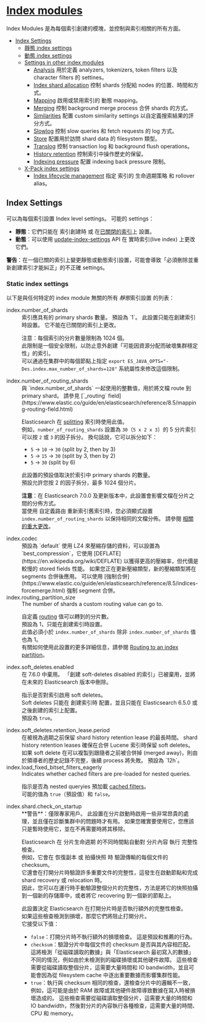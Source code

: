 # [Index modules](https://www.elastic.co/guide/en/elasticsearch/reference/8.5/index-modules.html)

Index Modules 是為每個索引創建的模塊，並控制與索引相關的所有方面。

* [Index Settings](#index-settings)
  * [靜態 index settings](#static-index-settings)
  * [動態 index settings](https://www.elastic.co/guide/en/elasticsearch/reference/8.5/index-modules.html#dynamic-index-settings)
  * [Settings in other index modules](https://www.elastic.co/guide/en/elasticsearch/reference/8.6/index-modules.html#_settings_in_other_index_modules)
    * [Analysis](https://www.elastic.co/guide/en/elasticsearch/reference/8.6/analysis.html) 用於定義 analyzers, tokenizers, token filters 以及 character filters 的 settines。
    * [Index shard allocation](https://www.elastic.co/guide/en/elasticsearch/reference/8.6/index-modules-allocation.html) 控制 shards 分配給 nodes 的位置、時間和方式。
    * [Mapping](https://www.elastic.co/guide/en/elasticsearch/reference/8.6/index-modules-mapper.html) 啟用或禁用索引的 動態 mapping。
    * [Merging](https://www.elastic.co/guide/en/elasticsearch/reference/8.6/index-modules-merge.html) 控制 background merge process 合併 shards 的方式。
    * [Similarities](https://www.elastic.co/guide/en/elasticsearch/reference/8.6/index-modules-similarity.html) 配置 custom similarity settings 以自定義搜索結果的評分方式。
    * [Slowlog](https://www.elastic.co/guide/en/elasticsearch/reference/8.6/index-modules-slowlog.html) 控制 slow queries 和 fetch requests 的 log 方式。
    * [Store](https://www.elastic.co/guide/en/elasticsearch/reference/8.6/index-modules-store.html) 配置用於訪問 shard data 的 filesystem 類型。
    * [Translog](https://www.elastic.co/guide/en/elasticsearch/reference/8.6/index-modules-translog.html) 控制 transaction log 和 background flush operations。
    * [History retention](https://www.elastic.co/guide/en/elasticsearch/reference/8.6/index-modules-history-retention.html) 控制索引中操作歷史的保留。
    * [Indexing pressure](https://www.elastic.co/guide/en/elasticsearch/reference/8.6/index-modules-indexing-pressure.html) 配置 indexing back pressure 限制。
  * [X-Pack index settings](https://www.elastic.co/guide/en/elasticsearch/reference/8.6/index-modules.html#x-pack-index-settings)
    * [Index lifecycle management](https://www.elastic.co/guide/en/elasticsearch/reference/8.6/ilm-settings.html) 指定 索引的 生命週期策略 和 rollover alias。

## Index Settings

可以為每個索引設置 Index level settings。 可能的 settings：

* **靜態**：它們只能在 索引創建時 或 在[已關閉的索引](https://www.elastic.co/guide/en/elasticsearch/reference/8.5/indices-open-close.html)上 設置。
* **動態**：可以使用 [update-index-settings](https://www.elastic.co/guide/en/elasticsearch/reference/8.5/indices-update-settings.html) API 在 實時索引(live index) 上更改它們。

**警告**：在一個已關的索引上變更靜態或動態索引設置，可能會導致「必須刪除並重新創建索引才能糾正」的不正確 settings。

### Static index settings

以下是與任何特定的 index module 無關的所有 *靜態*索引設置 的列表：

<dl>
<dt>index.number_of_shards</dt>
<dd>
索引應具有的 primary shards 數量。 預設為 `1`。  
此設置只能在創建索引時設置。 它不能在已關閉的索引上更改。

注意：每個索引的分片數量限制為 1024 個。  
此限制是一個安全限制，以防止意外創建「可能因資源分配而破壞集群穩定性」的索引。  
可以通過在集群中的每個節點上指定 `export ES_JAVA_OPTS="-Des.index.max_number_of_shards=128"` 系統屬性來修改這個限制。
</dd>
<dt>index.number_of_routing_shards</dt>
<dd>
與 `index.number_of_shards` 一起使用的整數值，用於將文檔 route 到 primary shard。 請參見 [`_routing` field](https://www.elastic.co/guide/en/elasticsearch/reference/8.5/mapping-routing-field.html)

Elasticsearch 在 [splitting](https://www.elastic.co/guide/en/elasticsearch/reference/8.5/indices-split-index.html) 索引時使用此值。  
例如，`number_of_routing_shards` 設置為 `30`（`5 x 2 x 3`）的 5 分片索引可以按 `2` 或 `3` 的因子拆分。
換句話說，它可以拆分如下：

* `5` → `10` → `30` (split by 2, then by 3)
* `5` → `15` → `30` (split by 3, then by 2)
* `5` → `30` (split by 6)

此設置的預設值取決於索引中 primary shards 的數量。  
預設允許您按 2 的因子拆分，最多 1024 個分片。

**注意**：在 Elasticsearch 7.0.0 及更新版本中，此設置會影響文檔在分片之間的分佈方式。  
當使用 自定義路由 重新索引舊索引時，您必須顯式設置 `index.number_of_routing_shards` 以保持相同的文檔分佈。 請參閱 [相關的重大更改](https://www.elastic.co/guide/en/elasticsearch/reference/7.0/breaking-changes-7.0.html#_document_distribution_changes)。
</dd>

<dt>index.codec</dt>
<dd>
預設為 `default` 使用 LZ4 來壓縮存儲的資料，可以設置為 `best_compression`，它使用 [DEFLATE](https://en.wikipedia.org/wiki/DEFLATE) 以獲得更高的壓縮率，但代價是較慢的 stored fields 性能。
如果您正在更新壓縮類型，新的壓縮類型將在 segments 合併後應用。
可以使用 [強制合併](https://www.elastic.co/guide/en/elasticsearch/reference/8.5/indices-forcemerge.html) 強制 segment 合併。
</dd>

<dt>index.routing_partition_size</dt>
<dd>
The number of shards a custom routing value can go to. 

自定義 [routing](https://www.elastic.co/guide/en/elasticsearch/reference/8.5/mapping-routing-field.html) 值可以轉到的分片數。  
預設為 1，只能在創建索引時設置。  
此值必須小於 `index.number_of_shards` 除非 `index.number_of_shards` 值也為 1。  
有關如何使用此設置的更多詳細信息，請參閱 [Routing to an index partition](https://www.elastic.co/guide/en/elasticsearch/reference/8.5/mapping-routing-field.html#routing-index-partition)。
</dd>

<dt>index.soft_deletes.enabled</dt>
<dd>
在 7.6.0 中棄用。 「創建 soft-deletes disabled 的索引」已被棄用，並將在未來的 Elasticsearch 版本中刪除。

指示是否對索引啟用 soft deletes。  
Soft deletes 只能在 創建索引時 配置，並且只能在 Elasticsearch 6.5.0 或之後創建的索引上配置。  
預設為 `true`。
</dd>

<dt>index.soft_deletes.retention_lease.period</dt>
<dd>
在被視為過期之前保留 shard history retention lease 的最長時間。  
shard history retention leases 確保在合併 Lucene 索引時保留 soft deletes。  
如果 soft delete 在可以複製到跟隨者之前被合併掉 (merged away)，則由於領導者的歷史記錄不完整，後續 process 將失敗。  
預設為 `12h`。
</dd>

<dt>index.load_fixed_bitset_filters_eagerly</dt>
<dd>
Indicates whether cached filters are pre-loaded for nested queries.

指示是否為 nested queryies 預加載 [cached filters](https://www.elastic.co/guide/en/elasticsearch/reference/8.5/query-filter-context.html)。  
可能的值為 `true`（預設值）和 `false`。
</dd>

<dt>index.shard.check_on_startup</dt>
<dd>
**警告**：僅限專家用戶。  
此設置在分片啟動時啟用一些非常昂貴的處理，並且僅在診斷集群中的問題時才有用。  
如果您確實要使用它，您應該只是暫時使用它，並在不再需要時將其移除。

Elasticsearch 在 分片生命週期 的不同時間點自動對 分片內容 執行 完整性檢查。  
例如，它會在 恢復副本 或 拍攝快照 時 驗證傳輸的每個文件的 checksum。  
它還會在打開分片時驗證許多重要文件的完整性，這發生在啟動節點和完成 shard recovery 或 relocation 時。  
因此，您可以在運行時手動驗證整個分片的完整性，方法是將它的快照拍攝到一個新的存儲庫中，或者將它 recovering 到一個新的節點上。

此設置決定 Elasticsearch 在打開分片時是否執行額外的完整性檢查。  
如果這些檢查檢測到損壞，那麼它們將阻止打開分片。  
它接受以下值：

* `false`：打開分片時不執行額外的損壞檢查。 這是預設和推薦的行為。
* `checksum`：驗證分片中每個文件的 checksum 是否與其內容相匹配。 這將檢測「從磁碟讀取的數據」與「Elasticsearch 最初寫入的數據」不同的情況，例如由於未檢測到的磁碟損壞或其他硬件故障。 這些檢查需要從磁碟讀取整個分片，這需要大量時間和 IO bandwidth，並且可能會因為從 filesystem cache 中逐出重要數據而影響集群性能。
* `true`：執行與 checksum 相同的檢查，還檢查分片中的邏輯不一致，例如，這可能是由於 RAM 故障或其他硬件故障導致數據在寫入時被損壞造成的。 這些檢查需要從磁碟讀取整個分片，這需要大量的時間和 IO bandwidth，然後對分片的內容執行各種檢查，這需要大量的時間、CPU 和 memory。
</dd>
</dl>
